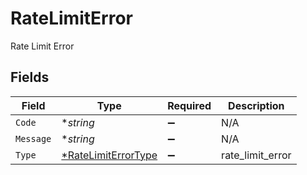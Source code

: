 # RateLimitError

Rate Limit Error


## Fields

| Field                                                            | Type                                                             | Required                                                         | Description                                                      |
| ---------------------------------------------------------------- | ---------------------------------------------------------------- | ---------------------------------------------------------------- | ---------------------------------------------------------------- |
| `Code`                                                           | **string*                                                        | :heavy_minus_sign:                                               | N/A                                                              |
| `Message`                                                        | **string*                                                        | :heavy_minus_sign:                                               | N/A                                                              |
| `Type`                                                           | [*RateLimitErrorType](../../models/shared/ratelimiterrortype.md) | :heavy_minus_sign:                                               | rate_limit_error                                                 |